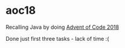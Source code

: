 # aoc18
Recalling Java by doing [Advent of Code 2018](https://adventofcode.com/)

Done just first three tasks - lack of time :(
